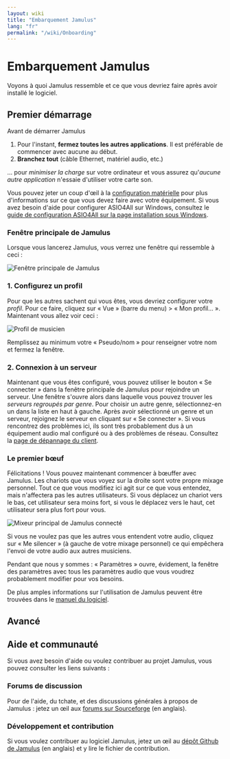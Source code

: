 ```yaml
---
layout: wiki
title: "Embarquement Jamulus"
lang: "fr"
permalink: "/wiki/Onboarding"
---
```

# Embarquement Jamulus
Voyons à quoi Jamulus ressemble et ce que vous devriez faire après avoir installé le logiciel.
## Premier démarrage
Avant de démarrer Jamulus 
1. Pour l'instant, **fermez toutes les autres applications**. Il est préférable de commencer avec aucune au début.
2. **Branchez tout** (câble Ethernet, matériel audio, etc.) 

… pour *minimiser la charge* sur votre ordinateur et vous assurez qu'*aucune autre application* n'essaie d'utiliser votre carte son.

Vous pouvez jeter un coup d'œil à la [configuration matérielle](Hardware-Setup) pour plus d'informations sur ce que vous devez faire avec votre équipement. Si vous avez besoin d'aide pour configurer ASIO4All sur Windows, consultez le [guide de configuration ASIO4All sur la page installation sous Windows](Installation-for-Windows#configuration-de-asio4all).

### Fenêtre principale de Jamulus
Lorsque vous lancerez Jamulus, vous verrez une fenêtre qui ressemble à ceci :

![Fenêtre principale de Jamulus](https://user-images.githubusercontent.com/9108457/101895743-384c4880-3ba8-11eb-80ef-e8e03a0edf86.png)

### 1. Configurez un profil
Pour que les autres sachent qui vous êtes, vous devriez configurer votre *profil*. Pour ce faire, cliquez sur « Vue » (barre du menu) > « Mon profil… ».  
Maintenant vous allez voir ceci :

![Profil de musicien](https://user-images.githubusercontent.com/9108457/101895791-48fcbe80-3ba8-11eb-913e-d0e4e7d60666.png)

Remplissez au minimum votre « Pseudo/nom » pour renseigner votre nom et fermez la fenêtre. 

### 2. Connexion à un serveur
Maintenant que vous êtes configuré, vous pouvez utiliser le bouton « Se connecter » dans la fenêtre principale de Jamulus pour rejoindre un serveur. Une fenêtre s'ouvre alors dans laquelle vous pouvez trouver les *serveurs regroupés par genre*. Pour choisir un autre genre, sélectionnez-en un dans la liste en haut à gauche. Après avoir sélectionné un genre et un serveur, rejoignez le serveur en cliquant sur « Se connecter ». Si vous rencontrez des problèmes ici, ils sont très probablement dus à un équipement audio mal configuré ou à des problèmes de réseau. Consultez la [page de dépannage du client](Client-Troubleshooting).

### Le premier bœuf
Félicitations ! Vous pouvez maintenant commencer à bœuffer avec Jamulus. Les chariots que vous voyez sur la droite sont votre propre mixage personnel. Tout ce que vous modifiez ici agit sur ce que vous entendez, mais n'affectera pas les autres utilisateurs. Si vous déplacez un chariot vers le bas, cet utilisateur sera moins fort, si vous le déplacez vers le haut, cet utilisateur sera plus fort pour vous.

![Mixeur principal de Jamulus connecté](https://user-images.githubusercontent.com/9108457/101895820-55811700-3ba8-11eb-9945-7923c8a92c60.png)

Si vous ne voulez pas que les autres vous entendent votre audio, cliquez sur « Me silencer » (à gauche de votre mixage personnel) ce qui empêchera l'envoi de votre audio aux autres musiciens.

Pendant que nous y sommes : « Paramètres » ouvre, évidement, la fenêtre des paramètres avec tous les paramètres audio que vous voudrez probablement modifier pour vos besoins.

De plus amples informations sur l'utilisation de Jamulus peuvent être trouvées dans le [manuel du logiciel](Software-Manual).

## Avancé
<!-- Bien sûr, vous pouvez faire beaucoup plus avec Jamulus, comme configurer un serveur privé, faire des concerts en ligne, … Jetez un coup d'œil sur ce site ! La communauté publie des guides, trucs, astuces dans la [base de connaissance](/kb/). --> 

## Aide et communauté
Si vous avez besoin d'aide ou voulez contribuer au projet Jamulus, vous pouvez consulter les liens suivants :

### Forums de discussion
Pour de l'aide, du tchate, et des discussions générales à propos de Jamulus : jetez un œil aux [forums sur Sourceforge](https://sourceforge.net/p/llcon/discussion/) (en anglais).

### Développement et contribution
Si vous voulez contribuer au logiciel Jamulus, jetez un œil au [dépôt Github de Jamulus](https://github.com/corrados/jamulus/) (en anglais) et y lire le fichier de contribution.

<!-- En outre, vous pouvez aussi contribuer à cette documentation : voyez le [dépôt GitHub du site de Jamulus](https://github.com/jamulussoftware/jamuluswebsite) et consultez y le fichier de contribution. -->

